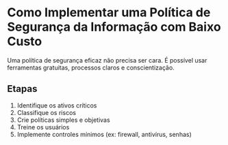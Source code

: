 # Como Implementar uma Política de Segurança da Informação com Baixo Custo

Uma política de segurança eficaz não precisa ser cara. É possível usar ferramentas gratuitas, processos claros e conscientização.

## Etapas
1. Identifique os ativos críticos
2. Classifique os riscos
3. Crie políticas simples e objetivas
4. Treine os usuários
5. Implemente controles mínimos (ex: firewall, antivírus, senhas)
